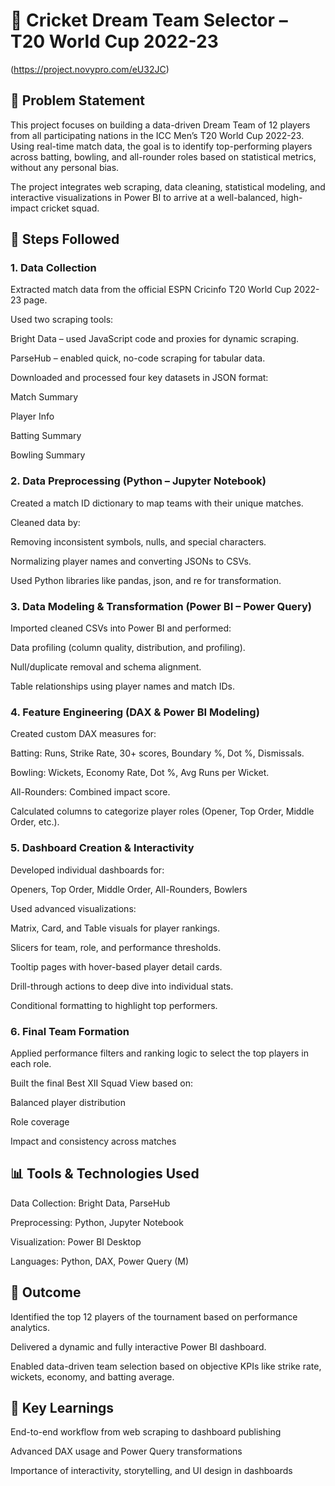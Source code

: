 
# 🏏 Cricket Dream Team Selector – T20 World Cup 2022-23 
(https://project.novypro.com/eU32JC)

## 📌 Problem Statement
This project focuses on building a data-driven Dream Team of 12 players from all participating nations in the ICC Men’s T20 World Cup 2022-23. Using real-time match data, the goal is to identify top-performing players across batting, bowling, and all-rounder roles based on statistical metrics, without any personal bias.

The project integrates web scraping, data cleaning, statistical modeling, and interactive visualizations in Power BI to arrive at a well-balanced, high-impact cricket squad.

## 🔄 Steps Followed
### 1. Data Collection
Extracted match data from the official ESPN Cricinfo T20 World Cup 2022-23 page.

Used two scraping tools:

Bright Data – used JavaScript code and proxies for dynamic scraping.

ParseHub – enabled quick, no-code scraping for tabular data.

Downloaded and processed four key datasets in JSON format:

Match Summary

Player Info

Batting Summary

Bowling Summary

### 2. Data Preprocessing (Python – Jupyter Notebook)
Created a match ID dictionary to map teams with their unique matches.

Cleaned data by:

Removing inconsistent symbols, nulls, and special characters.

Normalizing player names and converting JSONs to CSVs.

Used Python libraries like pandas, json, and re for transformation.

### 3. Data Modeling & Transformation (Power BI – Power Query)
Imported cleaned CSVs into Power BI and performed:

Data profiling (column quality, distribution, and profiling).

Null/duplicate removal and schema alignment.

Table relationships using player names and match IDs.

### 4. Feature Engineering (DAX & Power BI Modeling)
Created custom DAX measures for:

Batting: Runs, Strike Rate, 30+ scores, Boundary %, Dot %, Dismissals.

Bowling: Wickets, Economy Rate, Dot %, Avg Runs per Wicket.

All-Rounders: Combined impact score.

Calculated columns to categorize player roles (Opener, Top Order, Middle Order, etc.).

### 5. Dashboard Creation & Interactivity
Developed individual dashboards for:

Openers, Top Order, Middle Order, All-Rounders, Bowlers

Used advanced visualizations:

Matrix, Card, and Table visuals for player rankings.

Slicers for team, role, and performance thresholds.

Tooltip pages with hover-based player detail cards.

Drill-through actions to deep dive into individual stats.

Conditional formatting to highlight top performers.

### 6. Final Team Formation
Applied performance filters and ranking logic to select the top players in each role.

Built the final Best XII Squad View based on:

Balanced player distribution

Role coverage

Impact and consistency across matches

## 📊 Tools & Technologies Used
Data Collection: Bright Data, ParseHub

Preprocessing: Python, Jupyter Notebook

Visualization: Power BI Desktop

Languages: Python, DAX, Power Query (M)

## 🌟 Outcome
Identified the top 12 players of the tournament based on performance analytics.

Delivered a dynamic and fully interactive Power BI dashboard.

Enabled data-driven team selection based on objective KPIs like strike rate, wickets, economy, and batting average.

## 🧠 Key Learnings
End-to-end workflow from web scraping to dashboard publishing

Advanced DAX usage and Power Query transformations

Importance of interactivity, storytelling, and UI design in dashboards
